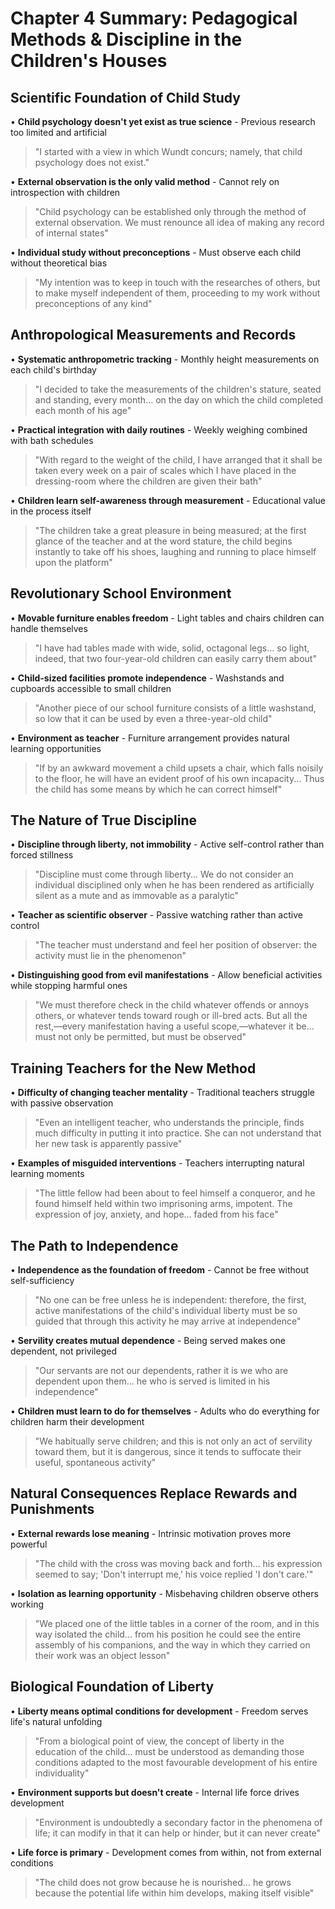 # Chapter 4 Summary: Pedagogical Methods & Discipline in the Children's Houses

## Scientific Foundation of Child Study
• **Child psychology doesn't yet exist as true science** - Previous research too limited and artificial
> "I started with a view in which Wundt concurs; namely, that child psychology does not exist."

• **External observation is the only valid method** - Cannot rely on introspection with children
> "Child psychology can be established only through the method of external observation. We must renounce all idea of making any record of internal states"

• **Individual study without preconceptions** - Must observe each child without theoretical bias
> "My intention was to keep in touch with the researches of others, but to make myself independent of them, proceeding to my work without preconceptions of any kind"

## Anthropological Measurements and Records
• **Systematic anthropometric tracking** - Monthly height measurements on each child's birthday
> "I decided to take the measurements of the children's stature, seated and standing, every month... on the day on which the child completed each month of his age"

• **Practical integration with daily routines** - Weekly weighing combined with bath schedules
> "With regard to the weight of the child, I have arranged that it shall be taken every week on a pair of scales which I have placed in the dressing-room where the children are given their bath"

• **Children learn self-awareness through measurement** - Educational value in the process itself
> "The children take a great pleasure in being measured; at the first glance of the teacher and at the word stature, the child begins instantly to take off his shoes, laughing and running to place himself upon the platform"

## Revolutionary School Environment
• **Movable furniture enables freedom** - Light tables and chairs children can handle themselves
> "I have had tables made with wide, solid, octagonal legs... so light, indeed, that two four-year-old children can easily carry them about"

• **Child-sized facilities promote independence** - Washstands and cupboards accessible to small children
> "Another piece of our school furniture consists of a little washstand, so low that it can be used by even a three-year-old child"

• **Environment as teacher** - Furniture arrangement provides natural learning opportunities
> "If by an awkward movement a child upsets a chair, which falls noisily to the floor, he will have an evident proof of his own incapacity... Thus the child has some means by which he can correct himself"

## The Nature of True Discipline
• **Discipline through liberty, not immobility** - Active self-control rather than forced stillness
> "Discipline must come through liberty... We do not consider an individual disciplined only when he has been rendered as artificially silent as a mute and as immovable as a paralytic"

• **Teacher as scientific observer** - Passive watching rather than active control
> "The teacher must understand and feel her position of observer: the activity must lie in the phenomenon"

• **Distinguishing good from evil manifestations** - Allow beneficial activities while stopping harmful ones
> "We must therefore check in the child whatever offends or annoys others, or whatever tends toward rough or ill-bred acts. But all the rest,—every manifestation having a useful scope,—whatever it be... must not only be permitted, but must be observed"

## Training Teachers for the New Method
• **Difficulty of changing teacher mentality** - Traditional teachers struggle with passive observation
> "Even an intelligent teacher, who understands the principle, finds much difficulty in putting it into practice. She can not understand that her new task is apparently passive"

• **Examples of misguided interventions** - Teachers interrupting natural learning moments
> "The little fellow had been about to feel himself a conqueror, and he found himself held within two imprisoning arms, impotent. The expression of joy, anxiety, and hope... faded from his face"

## The Path to Independence
• **Independence as the foundation of freedom** - Cannot be free without self-sufficiency
> "No one can be free unless he is independent: therefore, the first, active manifestations of the child's individual liberty must be so guided that through this activity he may arrive at independence"

• **Servility creates mutual dependence** - Being served makes one dependent, not privileged  
> "Our servants are not our dependents, rather it is we who are dependent upon them... he who is served is limited in his independence"

• **Children must learn to do for themselves** - Adults who do everything for children harm their development
> "We habitually serve children; and this is not only an act of servility toward them, but it is dangerous, since it tends to suffocate their useful, spontaneous activity"

## Natural Consequences Replace Rewards and Punishments
• **External rewards lose meaning** - Intrinsic motivation proves more powerful
> "The child with the cross was moving back and forth... his expression seemed to say; 'Don't interrupt me,' his voice replied 'I don't care.'"

• **Isolation as learning opportunity** - Misbehaving children observe others working
> "We placed one of the little tables in a corner of the room, and in this way isolated the child... from his position he could see the entire assembly of his companions, and the way in which they carried on their work was an object lesson"

## Biological Foundation of Liberty
• **Liberty means optimal conditions for development** - Freedom serves life's natural unfolding
> "From a biological point of view, the concept of liberty in the education of the child... must be understood as demanding those conditions adapted to the most favourable development of his entire individuality"

• **Environment supports but doesn't create** - Internal life force drives development
> "Environment is undoubtedly a secondary factor in the phenomena of life; it can modify in that it can help or hinder, but it can never create"

• **Life force is primary** - Development comes from within, not from external conditions
> "The child does not grow because he is nourished... he grows because the potential life within him develops, making itself visible"